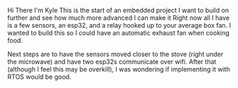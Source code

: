 Hi There I'm Kyle
This is the start of an embedded project I want to build on further and see how much more advanced I can make it
Right now all I have is a few sensors, an esp32, and a relay hooked up to your average box fan. I wanted to build this so I could have an automatic exhaust fan when cooking food.

Next steps are to have the sensors moved closer to the stove (right under the microwave) and have two esp32s communicate over wifi.
After that (although I feel this may be overkill), I was wondering if implementing it with RTOS would be good.

